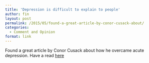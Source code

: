 ```yaml
---
title: 'Depression is difficult to explain to people'
author: fin
layout: post
permalink: /2015/05/found-a-great-article-by-conor-cusack-about/
categories:
  - Comment and Opinion
format: link
---
```

Found a great article by Conor Cusack about how he overcame acute depression. Have a read [here][1]

 [1]: http://ccusack111.blogspot.co.nz/2013/10/depression-is-friend-not-my-enemy_28.html

